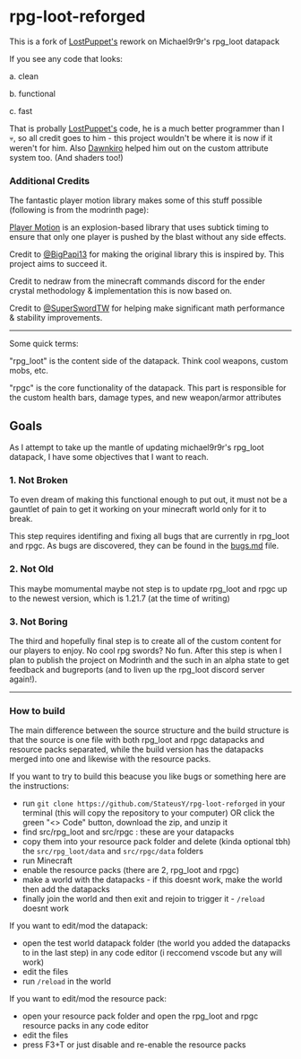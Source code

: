 # rpg-loot-reforged
This is a fork of [LostPuppet's](https://github.com/LostPuppet) rework on Michael9r9r's rpg_loot datapack

If you see any code that looks:

  a. clean
  
  b. functional
  
  c. fast
  
That is probally [LostPuppet's](https://github.com/LostPuppet) code, he is a much better programmer than I :skull:, so all credit goes to him - this project wouldn't be where it is now if it weren't for him. Also [Dawnkiro](https://github.com/DawnKiro) helped him out on the custom attribute system too. (And shaders too!)

### Additional Credits

The fantastic player motion library makes some of this stuff possible (following is from the modrinth page):

[Player Motion](https://modrinth.com/datapack/player_motion) is an explosion-based library that uses subtick timing to ensure that only one player is pushed by the blast without any side effects.

Credit to [@BigPapi13](https://github.com/BigPapi13/Delta) for making the original library this is inspired by. This project aims to succeed it.

Credit to nedraw from the minecraft commands discord for the ender crystal methodology & implementation this is now based on.

Credit to [@SuperSwordTW](https://github.com/SuperSwordTW) for helping make significant math performance & stability improvements.

---

Some quick terms:

"rpg_loot" is the content side of the datapack. Think cool weapons, custom mobs, etc.

"rpgc" is the core functionality of the datapack. This part is responsible for the custom health bars, damage types, and new weapon/armor attributes

## Goals
As I attempt to take up the mantle of updating michael9r9r's rpg_loot datapack, I have some objectives that I want to reach.

### 1. Not Broken
To even dream of making this functional enough to put out, it must not be a gauntlet of pain to get it working on your minecraft world only for it to break.

This step requires identifing and fixing all bugs that are currently in rpg_loot and rpgc. As bugs are discovered, they can be found in the [bugs.md](https://github.com/StateusY/rpg-loot-fork/blob/main/bugs.md) file.

### 2. Not Old
This maybe momumental maybe not step is to update rpg_loot and rpgc up to the newest version, which is 1.21.7 (at the time of writing)

### 3. Not Boring
The third and hopefully final step is to create all of the custom content for our players to enjoy. No cool rpg swords? No fun. After this step is when I plan to publish the project on Modrinth and the such in an alpha state to get feedback and bugreports (and to liven up the rpg_loot discord server again!).

---

### How to build
The main difference between the source structure and the build structure is that the source is one file with both rpg_loot and rpgc datapacks and resource packs separated, while the build version has the datapacks merged into one and likewise with the resource packs.

If you want to try to build this beacuse you like bugs or something here are the instructions:
- run ```git clone https://github.com/StateusY/rpg-loot-reforged``` in your terminal (this will copy the repository to your computer) OR click the green "<> Code" button, download the zip, and unzip it
- find src/rpg_loot and src/rpgc : these are your datapacks
- copy them into your resource pack folder and delete (kinda optional tbh) the ```src/rpg_loot/data``` and ```src/rpgc/data``` folders
- run Minecraft
- enable the resource packs (there are 2, rpg_loot and rpgc)
- make a world with the datapacks - if this doesnt work, make the world then add the datapacks
- finally join the world and then exit and rejoin to trigger it - ```/reload``` doesnt work


If you want to edit/mod the datapack:
- open the test world datapack folder (the world you added the datapacks to in the last step) in any code editor (i reccomend vscode but any will work)
- edit the files
- run ```/reload``` in the world

If you want to edit/mod the resource pack:
- open your resource pack folder and open the rpg_loot and rpgc resource packs in any code editor
- edit the files
- press F3+T or just disable and re-enable the resource packs
